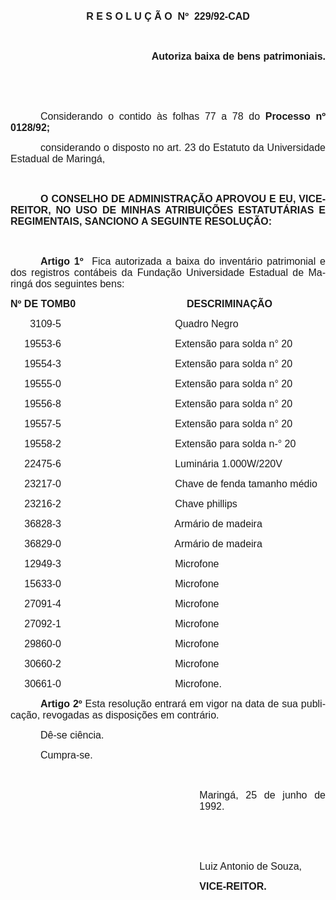 <body lang=PT-BR style='tab-interval:36.0pt'>

<div class=Section1>

<p class=MsoNormal align=center style='text-align:center'><b style='mso-bidi-font-weight:
normal'><span style='font-size:12.0pt;mso-bidi-font-size:10.0pt;font-family:
Arial'>R E S O L U Ç Ã O <span style='mso-spacerun:yes'> </span>Nº <span
style='mso-spacerun:yes'> </span>229/92-CAD<o:p></o:p></span></b></p>

<p class=MsoNormal style='text-align:justify'><span style='font-size:12.0pt;
mso-bidi-font-size:10.0pt;font-family:Arial'><o:p>&nbsp;</o:p></span></p>

<p class=MsoNormal align=right style='text-align:right'><b style='mso-bidi-font-weight:
normal'><span style='font-size:12.0pt;mso-bidi-font-size:10.0pt;font-family:
Arial'>Autoriza baixa de bens patrimoniais.<o:p></o:p></span></b></p>

<p class=MsoNormal style='text-align:justify'><span style='font-size:12.0pt;
mso-bidi-font-size:10.0pt;font-family:Arial'><o:p>&nbsp;</o:p></span></p>

<p class=MsoNormal style='text-align:justify'><span style='font-size:12.0pt;
mso-bidi-font-size:10.0pt;font-family:Arial'><o:p>&nbsp;</o:p></span></p>

<p class=MsoNormal style='text-align:justify;text-indent:36.0pt'><span
style='font-size:12.0pt;mso-bidi-font-size:10.0pt;font-family:Arial'>Considerando
o contido às folhas <st1:metricconverter ProductID="77 a" w:st="on">77 a</st1:metricconverter>
78 do <b style='mso-bidi-font-weight:normal'>Processo nº 0128/92;<o:p></o:p></b></span></p>

<p class=MsoNormal style='text-align:justify;text-indent:36.0pt'><span
style='font-size:12.0pt;mso-bidi-font-size:10.0pt;font-family:Arial'>considerando
o disposto no art. 23 do Estatuto da Universidade Estadual de Maringá,<o:p></o:p></span></p>

<p class=MsoNormal><span style='font-size:12.0pt;mso-bidi-font-size:10.0pt;
font-family:Arial'><o:p>&nbsp;</o:p></span></p>

<p class=MsoNormal style='text-align:justify;text-indent:36.0pt'><b
style='mso-bidi-font-weight:normal'><span style='font-size:12.0pt;mso-bidi-font-size:
10.0pt;font-family:Arial'>O CONSELHO DE ADMINISTRAÇÃO APROVOU E EU, VICE-REITOR,
NO USO DE MINHAS ATRIBUIÇÕES ESTATUTÁRIAS E REGIMENTAIS, SANCIONO A SEGUINTE
RESOLUÇÃO:<o:p></o:p></span></b></p>

<p class=MsoNormal style='text-align:justify'><span style='font-size:12.0pt;
mso-bidi-font-size:10.0pt;font-family:Arial'><o:p>&nbsp;</o:p></span></p>

<p class=MsoNormal style='text-align:justify;text-indent:36.0pt'><b
style='mso-bidi-font-weight:normal'><span style='font-size:12.0pt;mso-bidi-font-size:
10.0pt;font-family:Arial'>Artigo 1º </span></b><span style='font-size:12.0pt;
mso-bidi-font-size:10.0pt;font-family:Arial'><span
style='mso-spacerun:yes'> </span>Fica autorizada a baixa do inventário
patrimonial e dos registros contábeis da Fundação Universidade Estadual de
Maringá dos seguintes bens:<o:p></o:p></span></p>

<p class=MsoNormal style='text-align:justify'><b style='mso-bidi-font-weight:
normal'><span style='font-size:12.0pt;mso-bidi-font-size:10.0pt;font-family:
Arial'>Nº DE TOMB0<span style='mso-tab-count:3'>                                  </span><span
style='mso-spacerun:yes'>      </span>DESCRIMINAÇÃO<o:p></o:p></span></b></p>

<p class=MsoNormal style='text-align:justify;tab-stops:14.2pt'><span
style='font-size:12.0pt;mso-bidi-font-size:10.0pt;font-family:Arial'><span
style='mso-tab-count:1'>     </span><span style='mso-spacerun:yes'>  </span>3109-5<span
style='mso-tab-count:1'>     </span><span style='mso-tab-count:3'>                                    </span>Quadro
Negro<o:p></o:p></span></p>

<p class=MsoNormal style='text-align:justify;tab-stops:14.2pt'><span
style='font-size:12.0pt;mso-bidi-font-size:10.0pt;font-family:Arial'><span
style='mso-tab-count:1'>     </span>19553-6<span style='mso-tab-count:1'>     </span><span
style='mso-tab-count:3'>                                    </span>Extensão
para solda n° 20<o:p></o:p></span></p>

<p class=MsoNormal style='text-align:justify;tab-stops:14.2pt'><span
style='font-size:12.0pt;mso-bidi-font-size:10.0pt;font-family:Arial'><span
style='mso-tab-count:1'>     </span>19554-3<span style='mso-tab-count:1'>     </span><span
style='mso-tab-count:3'>                                    </span>Extensão
para solda n° 20<o:p></o:p></span></p>

<p class=MsoNormal style='text-align:justify;tab-stops:14.2pt'><span
style='font-size:12.0pt;mso-bidi-font-size:10.0pt;font-family:Arial'><span
style='mso-tab-count:1'>     </span>19555-0<span style='mso-tab-count:1'>     </span><span
style='mso-tab-count:3'>                                    </span>Extensão
para solda n° 20<o:p></o:p></span></p>

<p class=MsoNormal style='text-align:justify;tab-stops:14.2pt'><span
style='font-size:12.0pt;mso-bidi-font-size:10.0pt;font-family:Arial'><span
style='mso-tab-count:1'>     </span>19556-8<span style='mso-tab-count:1'>     </span><span
style='mso-tab-count:3'>                                    </span>Extensão
para solda n° 20<o:p></o:p></span></p>

<p class=MsoNormal style='text-align:justify;tab-stops:14.2pt'><span
style='font-size:12.0pt;mso-bidi-font-size:10.0pt;font-family:Arial'><span
style='mso-tab-count:1'>     </span>19557-5<span style='mso-tab-count:4'>                                         </span>Extensão
para solda n° 20<o:p></o:p></span></p>

<p class=MsoNormal style='text-align:justify;tab-stops:14.2pt'><span
style='font-size:12.0pt;mso-bidi-font-size:10.0pt;font-family:Arial'><span
style='mso-tab-count:1'>     </span>19558-2<span style='mso-tab-count:1'>     </span><span
style='mso-tab-count:3'>                                    </span>Extensão
para solda n-° 20<o:p></o:p></span></p>

<p class=MsoNormal style='text-align:justify;tab-stops:14.2pt'><span
style='font-size:12.0pt;mso-bidi-font-size:10.0pt;font-family:Arial'><span
style='mso-tab-count:1'>     </span>22475-6<span style='mso-tab-count:1'>     </span><span
style='mso-tab-count:3'>                                    </span>Luminária
1.000W/220V<o:p></o:p></span></p>

<p class=MsoNormal style='text-align:justify;tab-stops:14.2pt'><span
style='font-size:12.0pt;mso-bidi-font-size:10.0pt;font-family:Arial'><span
style='mso-tab-count:1'>     </span>23217-0<span style='mso-tab-count:1'>     </span><span
style='mso-tab-count:3'>                                    </span>Chave de
fenda tamanho médio<o:p></o:p></span></p>

<p class=MsoNormal style='text-align:justify;tab-stops:14.2pt'><span
style='font-size:12.0pt;mso-bidi-font-size:10.0pt;font-family:Arial'><span
style='mso-tab-count:1'>     </span>23216-2<span style='mso-tab-count:1'>     </span><span
style='mso-tab-count:3'>                                    </span>Chave
phillips<o:p></o:p></span></p>

<p class=MsoNormal style='text-align:justify;tab-stops:14.2pt'><span
style='font-size:12.0pt;mso-bidi-font-size:10.0pt;font-family:Arial'><span
style='mso-tab-count:1'>     </span>36828-3<span style='mso-tab-count:1'>     </span><span
style='mso-tab-count:3'>                                    </span>Armário de
madeira<o:p></o:p></span></p>

<p class=MsoNormal style='text-align:justify;tab-stops:14.2pt'><span
style='font-size:12.0pt;mso-bidi-font-size:10.0pt;font-family:Arial'><span
style='mso-tab-count:1'>     </span>36829-0<span style='mso-tab-count:1'>     </span><span
style='mso-tab-count:3'>                                    </span>Armário de
madeira<o:p></o:p></span></p>

<p class=MsoNormal style='text-align:justify;tab-stops:14.2pt'><span
style='font-size:12.0pt;mso-bidi-font-size:10.0pt;font-family:Arial'><span
style='mso-tab-count:1'>     </span>12949-3<span style='mso-tab-count:1'>     </span><span
style='mso-tab-count:3'>                                    </span>Microfone<o:p></o:p></span></p>

<p class=MsoNormal style='text-align:justify;tab-stops:14.2pt'><span
style='font-size:12.0pt;mso-bidi-font-size:10.0pt;font-family:Arial'><span
style='mso-tab-count:1'>     </span>15633-0<span style='mso-tab-count:1'>     </span><span
style='mso-tab-count:3'>                                    </span>Microfone<o:p></o:p></span></p>

<p class=MsoNormal style='text-align:justify;tab-stops:14.2pt'><span
style='font-size:12.0pt;mso-bidi-font-size:10.0pt;font-family:Arial'><span
style='mso-tab-count:1'>     </span>27091-4<span style='mso-tab-count:1'>     </span><span
style='mso-tab-count:3'>                                    </span>Microfone<o:p></o:p></span></p>

<p class=MsoNormal style='text-align:justify;tab-stops:14.2pt'><span
style='font-size:12.0pt;mso-bidi-font-size:10.0pt;font-family:Arial'><span
style='mso-tab-count:1'>     </span>27092-1<span style='mso-tab-count:1'>     </span><span
style='mso-tab-count:3'>                                    </span>Microfone<o:p></o:p></span></p>

<p class=MsoNormal style='text-align:justify;tab-stops:14.2pt'><span
style='font-size:12.0pt;mso-bidi-font-size:10.0pt;font-family:Arial'><span
style='mso-tab-count:1'>     </span>29860-0<span style='mso-tab-count:1'>     </span><span
style='mso-tab-count:3'>                                    </span>Microfone<o:p></o:p></span></p>

<p class=MsoNormal style='text-align:justify;tab-stops:14.2pt'><span
style='font-size:12.0pt;mso-bidi-font-size:10.0pt;font-family:Arial'><span
style='mso-tab-count:1'>     </span>30660-2<span style='mso-tab-count:1'>     </span><span
style='mso-tab-count:3'>                                    </span>Microfone<o:p></o:p></span></p>

<p class=MsoNormal style='text-align:justify;tab-stops:14.2pt'><span
style='font-size:12.0pt;mso-bidi-font-size:10.0pt;font-family:Arial'><span
style='mso-tab-count:1'>     </span>30661-0<span style='mso-tab-count:1'>     </span><span
style='mso-tab-count:3'>                                    </span>Microfone.<o:p></o:p></span></p>

<p class=MsoNormal style='text-align:justify;text-indent:36.0pt'><b
style='mso-bidi-font-weight:normal'><span style='font-size:12.0pt;mso-bidi-font-size:
10.0pt;font-family:Arial'>Artigo 2º</span></b><span style='font-size:12.0pt;
mso-bidi-font-size:10.0pt;font-family:Arial'> Esta resolução entrará em vigor
na data de sua publicação, revogadas as disposições em contrário.<o:p></o:p></span></p>

<p class=MsoNormal style='text-align:justify;text-indent:36.0pt'><span
style='font-size:12.0pt;mso-bidi-font-size:10.0pt;font-family:Arial'>Dê-se ciência.<o:p></o:p></span></p>

<p class=MsoNormal style='text-align:justify;text-indent:36.0pt'><span
style='font-size:12.0pt;mso-bidi-font-size:10.0pt;font-family:Arial'>Cumpra-se.<o:p></o:p></span></p>

<p class=MsoNormal style='text-align:justify'><span style='font-size:12.0pt;
mso-bidi-font-size:10.0pt;font-family:Arial'><o:p>&nbsp;</o:p></span></p>

<p class=MsoNormal style='margin-left:8.0cm;text-align:justify'><span
style='font-size:12.0pt;mso-bidi-font-size:10.0pt;font-family:Arial'>Maringá,
25 de junho de 1992.<o:p></o:p></span></p>

<p class=MsoNormal style='margin-left:8.0cm;text-align:justify'><span
style='font-size:12.0pt;mso-bidi-font-size:10.0pt;font-family:Arial'><o:p>&nbsp;</o:p></span></p>

<p class=MsoNormal style='margin-left:8.0cm;text-align:justify'><span
style='font-size:12.0pt;mso-bidi-font-size:10.0pt;font-family:Arial'><o:p>&nbsp;</o:p></span></p>

<p class=MsoNormal style='margin-left:8.0cm;text-align:justify'><span
style='font-size:12.0pt;mso-bidi-font-size:10.0pt;font-family:Arial'>Luiz
Antonio de Souza,<o:p></o:p></span></p>

<p class=MsoNormal style='margin-left:8.0cm;text-align:justify'><b
style='mso-bidi-font-weight:normal'><span style='font-size:12.0pt;mso-bidi-font-size:
10.0pt;font-family:Arial'>VICE-REITOR.<o:p></o:p></span></b></p>

<p class=MsoNormal style='text-align:justify'><o:p>&nbsp;</o:p></p>

</div>

</body>
